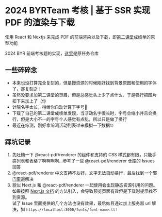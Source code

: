 # 2024 BYRTeam 考核 | 基于 SSR 实现 PDF 的渲染与下载
使用 React 和 Nextjs 来完成 PDF 的前端渲染以及下载，即[第二课堂](https://dekt.bupt.edu.cn/)成绩单的原型功能

2024 BYR 前端考核题的实现，[这里](https://git.byr.moe/ChocoLZS/ssr-pdf)是原任务仓库

## 一些碎碎念
- 本来也没打算完全复刻的，但是搜资源的时候刚好找到背景原图和使用的字体了，遂复刻之！
- 虽然没要求加第二课堂的页眉，但是总感觉头上少了点什么，于是强行把图片扣下来加上了（你
- 计院名字太长，得给你自动计算下字号🤣
- 下载了自己的第二课堂成绩单发现，当活动名字很长时，字号会缩小并且会换行，但是大小不一的字号个人感觉有点乱，所以只是做了换行
- 最近在综测，刚好拿综测活动列表过来模拟一下数据🤓

## 踩坑记录
1. 先吐槽一下 @react-pdf/renderer 的组件和支持的 CSS 样式都有限，只能手搓列表和表格了啊啊啊啊...参考了一些 @react-pdf/renderer 仓库的 Issues 回答
2.  @react-pdf/renderer 中文支持不友好，文字无法自动换行，最后找到一个[邪门歪道](https://juejin.cn/post/7101581383545552910#heading-16)解决
3. 貌似 Next.js 和 @react-pdf/renderer 一起使用会出现静态资源引用的问题。\
   如果按照 [Next.js 文档](https://juejin.cn/post/7101581383545552910#heading-16) 的方法引入，会导致预览页面有效但是下载时提示找不到资源。\
   试了 Issue 里面提供的几个方法也没有效果，最后姑且通过加上服务器 url 解决，如 `https://localhost:3000/fonts/font-name.ttf`
